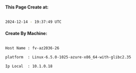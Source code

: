 
   
#### This Page Create at:

```bash

2024-12-14 - 19:37:49 UTC

```

#### Create By Machine:

```bash

Host Name : fv-az2036-26

platform  : Linux-6.5.0-1025-azure-x86_64-with-glibc2.35

Ip Local  : 10.1.0.18

```

